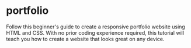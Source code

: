 # portfolio
Follow this beginner's guide to create a responsive portfolio website using HTML and CSS. With no prior coding experience required, this tutorial will teach you how to create a website that looks great on any device.
